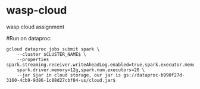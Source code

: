 # wasp-cloud
wasp cloud assignment


#Run on dataproc:
```    
gcloud dataproc jobs submit spark \
    --cluster $CLUSTER_NAME$ \
    --properties spark.streaming.receiver.writeAheadLog.enabled=true,spark.executor.memory=12g,\
    spark.driver.memory=12g,spark.num.executors=20 \
    --jar $jar in cloud storage, our jar is gs://dataproc-b990f27d-3160-4cb9-9d86-1c88d27cbf84-us/cloud.jar$ 
```
